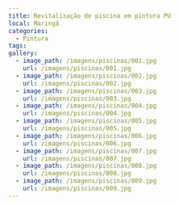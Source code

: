 ```yaml
---
title: Revitalização de piscina em pintura PU
local: Maringá
categories:
  - Pintura
tags:
gallery:
  - image_path: /imagens/piscinas/001.jpg
    url: /imagens/piscinas/001.jpg
  - image_path: /imagens/piscinas/002.jpg
    url: /imagens/piscinas/002.jpg
  - image_path: /imagens/piscinas/003.jpg
    url: /imagens/piscinas/003.jpg
  - image_path: /imagens/piscinas/004.jpg
    url: /imagens/piscinas/004.jpg
  - image_path: /imagens/piscinas/005.jpg
    url: /imagens/piscinas/005.jpg
  - image_path: /imagens/piscinas/006.jpg
    url: /imagens/piscinas/006.jpg
  - image_path: /imagens/piscinas/007.jpg
    url: /imagens/piscinas/007.jpg
  - image_path: /imagens/piscinas/008.jpg
    url: /imagens/piscinas/008.jpg
  - image_path: /imagens/piscinas/009.jpg
    url: /imagens/piscinas/009.jpg
---
```

